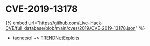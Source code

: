 # CVE-2019-13178
{% embed url="https://github.com/Live-Hack-CVE/full_database/blob/main/cves/2019/CVE-2019-13178.json" %}

* tacnetsol ~> [TRENDNetExploits](https://www.alice-snow.ru/2019/database/cve-2019-13178/trendnetexploits-tacnetsol)